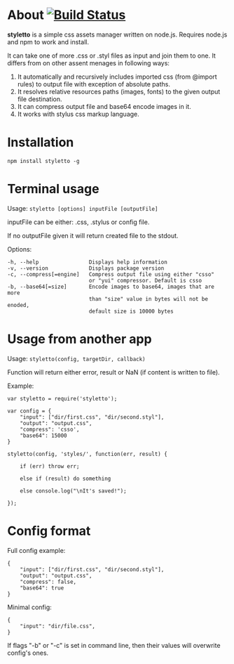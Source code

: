 About  [![Build Status](https://secure.travis-ci.org/iAdramelk/styletto.png)](http://travis-ci.org/iAdramelk/styletto)
=====

**styletto** is a simple css assets manager written on node.js. Requires node.js and npm to work and install.

It can take one of more .css or .styl files as input and join them to one. It differs from on other assent menages in following ways:

1. It automatically and recursively includes imported css (from @import rules) to output file with exception of absolute paths.
2. It resolves relative resources paths (images, fonts) to the given output file destination.
3. It can compress output file and base64 encode images in it.
4. It works with stylus css markup language.


Installation
============

```npm install styletto -g```

Terminal usage
==============

Usage: ```styletto [options] inputFile [outputFile]```

inputFile can be either: .css, .stylus or config file.

If no outputFile given it will return created file to the stdout.

Options:

    -h, --help                Displays help information
    -v, --version             Displays package version
    -c, --compress[=engine]   Compress output file using either "csso"
                              or "yui" compressor. Default is csso
    -b, --base64[=size]       Encode images to base64, images that are more
                              than "size" value in bytes will not be enoded,
                              default size is 10000 bytes


Usage from another app
======================

Usage: ```styletto(config, targetDir, callback)```

Function will return either error, result or NaN (if content is written to file).

Example:

    var styletto = require('styletto');
    
    var config = {
        "input": ["dir/first.css", "dir/second.styl"],
        "output": "output.css",
        "compress": 'csso',
        "base64": 15000
    }
    
    styletto(config, 'styles/', function(err, result) {

        if (err) throw err;
        
        else if (result) do something
        
        else console.log("\nIt's saved!");

    });


Config format
=============

Full config example:

    {
        "input": ["dir/first.css", "dir/second.styl"],
        "output": "output.css",
        "compress": false,
        "base64": true
    }

Minimal config:

    {
        "input": "dir/file.css",
    }

If flags "-b" or "-c" is set in command line, then their values will overwrite config's ones.